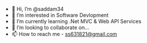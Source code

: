 - 👋 Hi, I’m @saddam34
- 👀 I’m interested in Software Devlopment
- 🌱 I’m currently learning .Net MVC & Web API Services
- 💞️ I’m looking to collaborate on... 
- 📫 How to reach me - ss631821@gmail.com

<!---
saddam34/saddam34 is a ✨ special ✨ repository because its `README.md` (this file) appears on your GitHub profile.
You can click the Preview link to take a look at your changes.
--->

